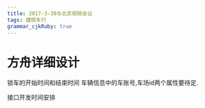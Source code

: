 ```yaml
---
title: 2017-3-30与北京视频会议
tags: 捷顺车行
grammar_cjkRuby: true
---
```

# 方舟详细设计
锁车的开始时间和结束时间
车辆信息中的车账号,车场id两个属性要待定.

接口开发时间安排